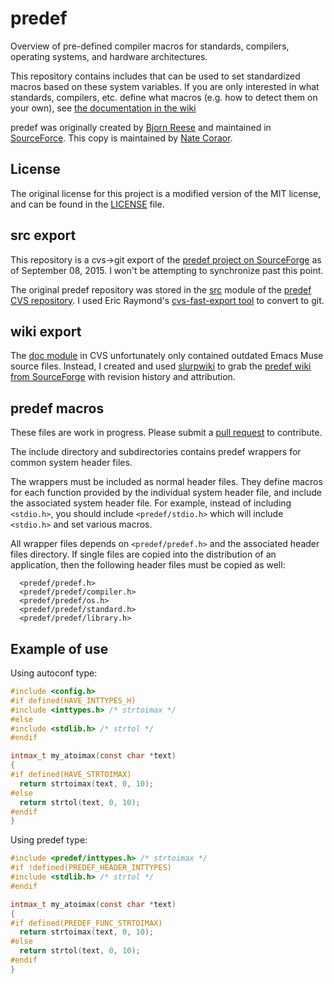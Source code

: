 predef
======

Overview of pre-defined compiler macros for standards, compilers, operating
systems, and hardware architectures.

This repository contains includes that can be used to set standardized macros
based on these system variables. If you are only interested in what standards,
compilers, etc. define what macros (e.g. how to detect them on your own), see
[the documentation in the wiki](https://github.com/natefoo/predef/wiki/)

predef was originally created by [Bjorn
Reese](http://sourceforge.net/u/breese/profile/) and maintained in
[SourceForce](http://sourceforge.net/projects/predef/). This copy is maintained
by [Nate Coraor](https://github.com/natefoo/).

License
-------

The original license for this project is a modified version of the MIT license,
and can be found in the
[LICENSE](https://github.com/natefoo/predef/blob/master/LICENSE) file.

src export
----------

This repository is a cvs->git export of the [predef project on
SourceForge](http://sourceforge.net/p/predef/wiki/Home/) as of September 08,
2015. I won't be attempting to synchronize past this point.

The original predef repository was stored in the
[src](http://predef.cvs.sourceforge.net/viewvc/predef/src/) module of the
[predef CVS repository](http://predef.cvs.sourceforge.net/).  I used Eric
Raymond's [cvs-fast-export tool](http://www.catb.org/esr/cvs-fast-export/) to
convert to git.

wiki export
-----------

The [doc module](http://predef.cvs.sourceforge.net/viewvc/predef/doc/) in CVS
unfortunately only contained outdated Emacs Muse source files. Instead, I
created and used [slurpwiki](https://github.com/natefoo/slurpwiki) to grab the
[predef wiki from SourceForge](http://sourceforge.net/p/predef/wiki/Home/) with
revision history and attribution.

predef macros
-------------

These files are work in progress. Please submit a [pull
request](https://github.com/natefoo/predef/pull/new/master) to contribute.

The include directory and subdirectories contains predef wrappers for common
system header files.

The wrappers must be included as normal header files. They define macros for
each function provided by the individual system header file, and include the
associated system header file. For example, instead of including `<stdio.h>`,
you should include `<predef/stdio.h>` which will include `<stdio.h>` and set
various macros.

All wrapper files depends on `<predef/predef.h>` and the associated header
files directory. If single files are copied into the distribution of an
application, then the following header files must be copied as well:

```
  <predef/predef.h>
  <predef/predef/compiler.h>
  <predef/predef/os.h>
  <predef/predef/standard.h>
  <predef/predef/library.h>
```

Example of use
--------------

Using autoconf type:

```c
#include <config.h>
#if defined(HAVE_INTTYPES_H)
#include <inttypes.h> /* strtoimax */
#else
#include <stdlib.h> /* strtol */
#endif

intmax_t my_atoimax(const char *text)
{
#if defined(HAVE_STRTOIMAX)
  return strtoimax(text, 0, 10);
#else
  return strtol(text, 0, 10);
#endif
}
```

Using predef type:

```c
#include <predef/inttypes.h> /* strtoimax */
#if !defined(PREDEF_HEADER_INTTYPES)
#include <stdlib.h> /* strtol */
#endif

intmax_t my_atoimax(const char *text)
{
#if defined(PREDEF_FUNC_STRTOIMAX)
  return strtoimax(text, 0, 10);
#else
  return strtol(text, 0, 10);
#endif
}
```
